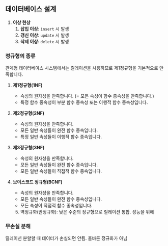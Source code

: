## 데이터베이스 설계
1. **이상 현상**
   1. **삽입 이상**: `insert` 시 발생
   2. **갱신 이상**: `update` 시 발생
   3. **삭제 이상**: `delete` 시 발생
  
### 정규형의 종류
관계형 데이터베이스 시스템에서는 릴레이션을 사용하므로 제1정규형을 기본적으로 만족합니다.
1. **제1정규형(1NF)**
   - 속성의 원자성을 만족합니다. (= 모든 속성이 함수 종속성을 만족합니다.)
   - 특정 함수 종속성이 부분 함수 종속성 또는 이행적 함수 종속성입니다.
2. **제2정규형(2NF)**
   - 속성의 원자성을 만족합니다.
   - 모든 일반 속성들이 완전 함수 종속입니다.
   - 특정 일반 속성들이 이행적 함수 종속입니다.
3. **제3정규형(3NF)**
   - 속성의 원자성을 만족합니다.
   - 모든 일반 속성들이 완전 함수 종속입니다.
   - 모든 일반 속성들이 직접적 함수 종속입니다.
3. **보이스코드 정규형(BCNF)**
   - 속성의 원자성을 만족합니다.
   - 모든 일반 속성들이 완전 함수 종속성입니다.
   - 모든 속성이 직접적 함수 종속성입니다.

   5. 역정규화(반정규화): 낮은 수준의 정규형으로 릴레이션 통합. 성능을 위해

### 무손실 분해
릴레이션 분할할 때 데이터가 손실되면 안됨. 올바른 정규화가 아님
